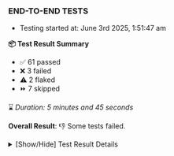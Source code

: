 ### END-TO-END TESTS

- Testing started at: June 3rd 2025, 1:51:47 am

**📦 Test Result Summary**

- ✅ 61 passed
- ❌ 3 failed
- ⚠️ 2 flaked
- ⏩ 7 skipped

⌛ _Duration: 5 minutes and 45 seconds_

**Overall Result**: 👎 Some tests failed.



<details>
    <summary>[Show/Hide] Test Result Details</summary>
    <div markdown="1">

| Test | Browser | Test Case | Tags | Result |
| :---: | :---: | :--- | :---: | :---: |
| 1 | chromium-meshery-provider | Search a Model and Export it |  | ❌ |
| 2 | chromium-meshery-provider | Import a Model via File Import |  | ➖ |
| 3 | chromium-meshery-provider | Import a Model via Url Import |  | ➖ |
| 4 | chromium-meshery-provider | Import a Model via CSV Import |  | ➖ |
| 5 | chromium-meshery-provider | Transition to disconnected state and then back to connected state | unstable | ⚠️ |
| 6 | chromium-meshery-provider | Transition to ignored state and then back to connected state | unstable | ⚠️ |
| 7 | chromium-meshery-provider | Transition to not found state and then back to connected state | unstable | ⚠️ |
| 8 | chromium-meshery-provider | Delete Kubernetes cluster connections | unstable | ⚠️ |
| 9 | chromium-local-provider | Add a cluster connection by uploading kubeconfig file | unstable | ⚠️ |
| 10 | chromium-local-provider | Transition to disconnected state and then back to connected state | unstable | ⚠️ |
| 11 | chromium-local-provider | Transition to ignored state and then back to connected state | unstable | ⚠️ |
| 12 | chromium-local-provider | Transition to not found state and then back to connected state | unstable | ⚠️ |
| 13 | chromium-local-provider | Delete Kubernetes cluster connections | unstable | ⚠️ |
| 14 | chromium-local-provider | Search a Model and Export it |  | ❌ |
| 15 | chromium-local-provider | Import a Model via File Import |  | ➖ |
| 16 | chromium-local-provider | Import a Model via Url Import |  | ➖ |
| 17 | chromium-local-provider | Import a Model via CSV Import |  | ➖ |
| 18 | chromium-local-provider | Compare test of a performance profile with load generator &quot;fortio&quot; and service mesh &quot;None&quot; |  | ❌ |
| 19 | chromium-local-provider | Delete a performance profile with load generator &quot;fortio&quot; and service mesh &quot;None&quot; |  | ➖ |

</div>
</details>


<!-- To see the full report, please visit our CI/CD pipeline with reporter. -->